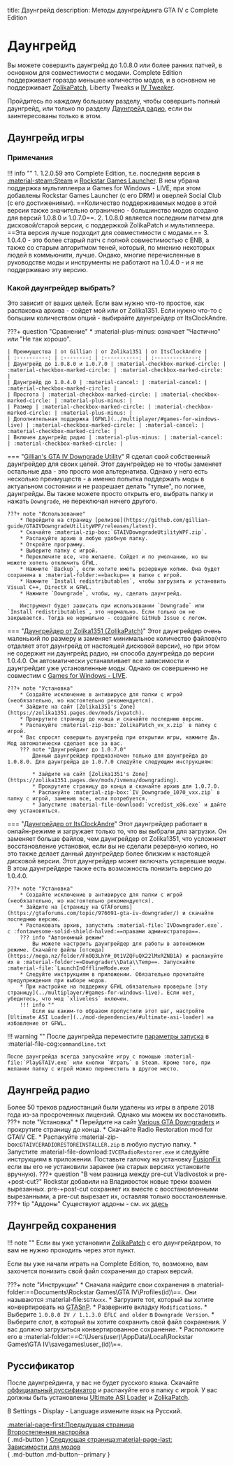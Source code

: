 title: Даунгрейд
description: Методы даунгрейдинга GTA IV с Complete Edition

# Даунгрейд
Вы можете совершить даунгрейд до 1.0.8.0 или более ранних патчей, в основном для совместимости с модами. Complete Edition поддерживает гораздо меньшее количество модов, и в основном не поддерживает [ZolikaPatch](essential-modding/zolikapatch.md), Liberty Tweaks и [IV Tweaker](../extras/modloading/#iv-tweaker). 

Пройдитесь по каждому большому разделу, чтобы совершить полный даунгрейд, или только по разделу [Даунгрейд радио](#_4), если вы заинтересованы только в этом.

## Даунгрейд игры
### Примечания
!!! info ""
	1. 1.2.0.59 это Complete Edition, т.е. последняя версия в [:material-steam:Steam](https://store.steampowered.com/app/12210/) и [Rockstar Games Launcher](https://store.rockstargames.com/game/buy-grand-theft-auto-iv). В нем убрана поддержка мультиплеера и Games for Windows - LIVE, при этом добавлены Rockstar Games Launcher (с его DRM) и оверлей Social Club (с его достижениями). ==Количество поддерживаемых модов в этой версии также значительно ограничено - большинство модов создано для версий 1.0.8.0 и 1.0.7.0==.
	2. 1.0.8.0 является последним патчем для дисковой/старой версии, с поддержкой ZolikaPatch и мультиплеера. ==Эта версия лучше подходит для совместимости с модами.==
    3. 1.0.4.0 - это более старый патч с полной совместимостью с ENB, а также со старым алгоритмом теней, который, по мнению некоторых людей в коммьюнити, лучше. Ондако, многие перечисленные в руководстве моды и инструменты не работают на 1.0.4.0 - и я не поддерживаю эту версию.

### Какой даунгрейдер выбрать?
Это зависит от ваших целей. Если вам нужно что-то простое, как распаковка архива - сойдет мой или от Zolika1351. Если нужно что-то с большим количеством опций - выбирайте даунгрейдер от ItsClockAndre.

???+ question "Сравнение"
    * :material-plus-minus: означает "Частично" или "Не так хорошо".

    | Преимущества | от Gillian | от Zolika1351 | от ItsClockAndre |
    | :----------: | :--------: | :-----------: | :--------------: |
    | Даунгрейд до 1.0.8.0 и 1.0.7.0 | :material-checkbox-marked-circle: | :material-checkbox-marked-circle: | :material-checkbox-marked-circle: |
    | Даунгрейд до 1.0.4.0 | :material-cancel: | :material-cancel: | :material-checkbox-marked-circle: |
    | Простота | :material-checkbox-marked-circle: | :material-checkbox-marked-circle: | :material-plus-minus: |
    | Размер | :material-checkbox-marked-circle: | :material-checkbox-marked-circle: | :material-plus-minus: |
    | Дополнительная поддержка [GFWL](../multiplayer/#games-for-windows-live) | :material-checkbox-marked-circle: | :material-cancel: | :material-checkbox-marked-circle: |
    | Включен даунгрейд радио | :material-plus-minus: | :material-cancel: | :material-checkbox-marked-circle: |

=== "[Gillian's GTA IV Downgrade Utility](https://github.com/gillian-guide/GTAIVDowngradeUtilityWPF)"
    Я сделал свой собственный даунгрейдер для своих целей. Этот даунгрейдер не то чтобы заменяет остальные два - это просто моя альтернатива. Однако у него есть несколько преимуществ - а именно попытка поддержать моды в актуальном состоянии и не разрешает делать "тупые", по логике, даунгрейды. Вы также можете просто открыть его, выбрать папку и нажать `Downgrade`, не переключая ничего другого.

    ???+ note "Использование"
        * Перейдите на страницу [релизов](https://github.com/gillian-guide/GTAIVDowngradeUtilityWPF/releases/latest).
        * Скачайте :material-zip-box:`GTAIVDowngradeUtilityWPF.zip`.
        * Распакуйте архив в любую удобную папку.
        * Откройте программу.
        * Выберите папку с игрой.
        * Переключите все, что желаете. Сойдет и по умолчанию, но вы можете хотеть отключить GFWL.
        * Нажмите `Backup`, если хотите иметь резервную копию. Она будет сохранена в :material-folder:==backup== в папке с игрой.
        * Нажмите `Install redistributables`, чтобы загрузить и установить Visual C++, DirectX и GFWL.
        * Нажмите `Downgrade`, чтобы, ну, сделать даунгрейд.

        Инструмент будет зависать при использовании `Downgrade` или `Install redistributables`, это нормально. Если только он не закрывается. Тогда не нормально - создайте GitHub Issue с логом.

=== "[Даунгрейдер от Zolika1351 (ZolikaPatch)](https://zolika1351.pages.dev/mods/ivpatch)"
    Этот даунгрейдер очень маленький по размеру и заменяет минимальное количество файлов(что отдаляет этот даунгрейд от настоящей дисковой версии), но при этом не содержит ни даунгрейд радио, ни способа даунгрейда до версии 1.0.4.0. Он автоматически устанавливает все зависимости и даунгрейдит уже установленные моды. Однако он совершенно не совместим с [Games for Windows - LIVE](../multiplayer/#games-for-windows-live).

    ???+ note "Установка"
        * Создайте исключение в антивирусе для папки с игрой (необязательно, но настоятельно рекомендуется).
        * Зайдите на сайт [Zolika1351's Zone](https://zolika1351.pages.dev/mods/ivpatch).
        * Прокрутите страницу до конца и скачайте последнюю версию.
        * Распакуйте :material-zip-box:`ZolikaPatch_vx_x.zip` в папку с игрой.
        * Вас спросят совершить даунгрейд при открытии игры, нажмите Да. Мод автоматически сделает все за вас.
        ??? note "Даунгрейдинг до 1.0.7.0"
            Данный даунгрейдер предназначен только для даунгрейда до 1.0.8.0. Для даунгрейда до 1.0.7.0 следуйте следующим инструкциям:
            
            * Зайдите на сайт [Zolika1351's Zone](https://zolika1351.pages.dev/mods/ivmenu/downgrading).
            * Прокрутите страницу до конца и скачайте архив для 1.0.7.0. 
            * Распакуйте :material-zip-box:`IV_Downgrade_1070_vxx.zip` в папку с игрой, заменив все, если потребуется.
            * Запустите :material-file-download:`vcredist_x86.exe` и дайте ему установиться.

=== "[Даунгрейдер от ItsClockAndre](https://gtaforums.com/topic/976691-gta-iv-downgrader/)"
    Этот даунгрейдер работает в онлайн-режиме и загружает только то, что вы выбрали для загрузки. Он заменяет больше файлов, чем даунгрейдер от Zolika1351, что усложняет восстановление установки, если вы не сделали резервную копию, но это также делает данный даунгрейдер более близким к настоящей дисковой версии. Этот даунгрейдер может включать устаревшие моды. В этом даунгрейдере также есть возможность понизить версию до 1.0.4.0.

    ???+ note "Установка"
        * Создайте исключение в антивирусе для папки с игрой (необязательно, но настоятельно рекомендуется).
        * Зайдите на [страницу на GTAForums](https://gtaforums.com/topic/976691-gta-iv-downgrader/) и скачайте последнюю версию.
        * Распаковать архив, запустить :material-file:`IVDowngrader.exe`. с :fontawesome-solid-shield-halved:==правами администратора==.
        ??? info "Автономный режим"
            Вы можете настроить даунгрейдер для работы в автономном режиме. Скачайте файлы [отсюда](https://mega.nz/folder/Fn0Q3LhY#_0t1VZQFuQX22lMxRZNB1A) и распакуйте их в :material-folder:==Downgrader\\Data\\Temp==. Запускайте :material-file:`LaunchInOfflineMode.exe`.
        * Следуйте инструкциям в приложении. Обязательно прочитайте предупреждения при выборе модов.
        * При настройке на поддержку GFWL обязательно проверьте [эту страницу](../multiplayer/#games-for-windows-live). Если нет, убедитесь, что мод `xliveless` включен.
        !!! info ""
            Если вы каким-то образом пропустили этот шаг, настройте [Ultimate ASI Loader](../mod-dependencies/#ultimate-asi-loader) на избавление от GFWL.

!!! warning ""
    После даунгрейда переместите [параметры запуска](additional-setup.md) в :material-file-cog:`commandline.txt`

    После даунгрейда всегда запускайте игру с помощью :material-file:`PlayGTAIV.exe` или кнопки `Играть` в Steam. Кроме того, при желании папку с игрой можно переместить в другое место.

## Даунгрейд радио
Более 50 треков радиостанций были удалены из игры в апреле 2018 года из-за просроченных лицензий. Однако мы можем их восстановить.
???+ note "Установка"
    * Перейдите на сайт [Various GTA Downgraders](http://downgraders.rockstarvision.com/) и прокрутите страницу до конца.
    * Скачайте Radio Restoration mod for GTAIV CE.
    * Распакуйте :material-zip-box:`GTAIVCERADIORESTOREINSTALLER.zip` в любую пустую папку.
    * Запустите :material-file-download:`IVCERadioRestorer.exe` и следуйте инструкциям в приложении. Поставьте галочку на установку [FusionFix](essential-modding/fusionfix.md) если вы его не установили заранее (на старых версиях установите вручную).
    ???+ question "В чем разница между pre-cut Vladivostok и pre-+post-cut?"
        Rockstar добавили на Владивосток новые треки взамен вырезанных. pre-+post-cut сохраняет их вместе с восстановленными вырезанными, а pre-cut вырезает их, оставляя только восстановленные.
    ???+ tip "Аддоны"
        Существуют аддоны - см. их [здесь](https://www.nexusmods.com/gta4/mods/234?tab=files)

## Даунгрейд сохранения
!!! note ""
    Если вы уже установили [ZolikaPatch](essential-modding/zolikapatch.md) с его даунгрейдером, то вам не нужно проходить через этот пункт.

Если вы уже начали играть на Complete Edition, то, возможно, вам захочется понизить свой файл сохранения до старых версий.

???+ note "Инструкции"
    * Сначала найдите свои сохранения в :material-folder:==Documents\Rockstar Games\GTA IV\Profiles\(id)\\==. Они называются :material-file:`SGTAxxx`.
    * Загрузите тот, который вы хотите конвертировать на [GTASnP](https://gtasnp.com/).
    * Разверните вкладку `Modifications`.
    * Выберите `1.0.8.0 IV / 1.1.3.0 EFLC and older` в `Downgrade Version`.
    * Выберите слот, в который вы хотите сохранить свой файл сохранения. У вас должно загрузиться конвертированное сохранение.
    * Расположите его в :material-folder:==C:\Users\(user)\AppData\Local\Rockstar Games\GTA IV\savegames\user_(id)\\==.

## Руссификатор
После даунгрейдинга, у вас не будет русского языка. Скачайте [оффициальный руссификатор](https://drive.google.com/file/d/1GbOA3CBAQGgXW6SjODzd8G8Cj-a8G6dt/view?usp=drive_link) и распакуйте его в папку с игрой. У вас должны быть установлены [Ultimate ASI Loader](../extras/modloading/#ultimate-asi-loader) и [ZolikaPatch](essential-modding/zolikapatch.md).

В Settings - Display - Language измените язык на Русский.

[:material-page-first:Предыдущая страница <br>Второстепенная настройка</br>](additional-setup.md){ .md-button } [Следующая страница:material-page-last: <br>Зависимости для модов</br>](mod-dependencies.md){ .md-button .md-button--primary }
